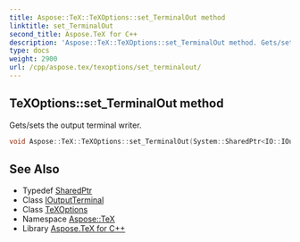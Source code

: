 ```yaml
---
title: Aspose::TeX::TeXOptions::set_TerminalOut method
linktitle: set_TerminalOut
second_title: Aspose.TeX for C++
description: 'Aspose::TeX::TeXOptions::set_TerminalOut method. Gets/sets the output terminal writer in C++.'
type: docs
weight: 2900
url: /cpp/aspose.tex/texoptions/set_terminalout/
---
```

## TeXOptions::set_TerminalOut method


Gets/sets the output terminal writer.

```cpp
void Aspose::TeX::TeXOptions::set_TerminalOut(System::SharedPtr<IO::IOutputTerminal> value)
```

## See Also

* Typedef [SharedPtr](../../../system/sharedptr/)
* Class [IOutputTerminal](../../../aspose.tex.io/ioutputterminal/)
* Class [TeXOptions](../)
* Namespace [Aspose::TeX](../../)
* Library [Aspose.TeX for C++](../../../)
